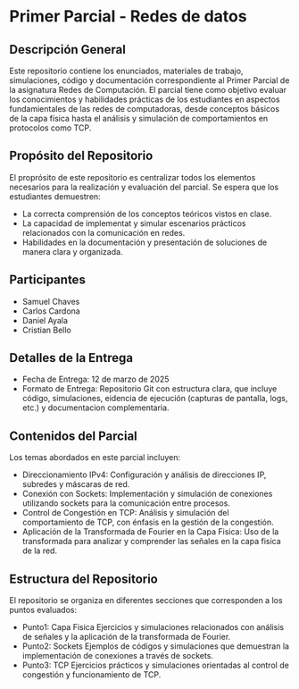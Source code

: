 # Primer Parcial - Redes de datos
## Descripción General
Este repositorio contiene los enunciados, materiales de trabajo, simulaciones, código y documentación correspondiente al Primer Parcial de la asignatura Redes de Computación. El parcial tiene como objetivo evaluar los conocimientos y habilidades prácticas de los estudiantes en aspectos fundamientales de las redes de computadoras, desde conceptos básicos de la capa física hasta el análisis y simulación de comportamientos en protocolos como TCP.

## Propósito del Repositorio
El proprósito de este repositorio es centralizar todos los elementos necesarios para la realización y evaluación del parcial. Se espera que los estudiantes demuestren: 
- La correcta comprensión de los conceptos teóricos vistos en clase.
- La capacidad de implementat y simular escenarios prácticos relacionados con la comunicación en redes.
- Habilidades en la documentación y presentación de soluciones de manera clara y organizada.

## Participantes
- Samuel Chaves
- Carlos Cardona
- Daniel Ayala
- Cristian Bello

## Detalles de la Entrega
- Fecha de Entrega: 12 de marzo de 2025
- Formato de Entrega: Repositorio Git con estructura clara, que incluye código, simulaciones, eidencia de ejecución (capturas de pantalla, logs, etc.) y documentacion complementaria.

## Contenidos del Parcial
Los temas abordados en este parcial incluyen:
- Direccionamiento IPv4:
  Configuración y análisis de direcciones IP, subredes y máscaras de red.
-  Conexión con Sockets:
  Implementación y simulación de conexiones utilizando sockets para la comunicación entre procesos.
- Control de Congestión en TCP:
  Análisis y simulación del comportamiento de TCP, con énfasis en la gestión de la congestión.
- Aplicación de la Transformada de Fourier en la Capa Fisica:
  Uso de la transformada para analizar y comprender las señales en la capa fisica de la red.

## Estructura del Repositorio
El repositorio se organiza en diferentes secciones que corresponden a los puntos evaluados:
- Punto1: Capa Fisica
  Ejercicios y simulaciones relacionados con análisis de señales y la aplicación de la transformada de Fourier.
- Punto2: Sockets
  Ejemplos de códigos y simulaciones que demuestran la implementación de conexiones a través de sockets.
- Punto3: TCP
  Ejercicios prácticos y simulaciones orientadas al control de congestión y funcionamiento de TCP. 
